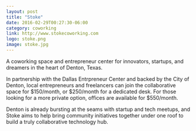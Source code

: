 ```yaml
---
layout: post
title: "Stoke"
date: 2016-02-29T00:27:30-06:00
category: coworking
link: http://www.stokecoworking.com
logo: stoke.png
image: stoke.jpg
---
```


A coworking space and entrepreneur center for innovators, startups, and dreamers in the heart of Denton, Texas.

In partnership with the Dallas Entrpreneur Center and backed by the City of Denton, local entrepreneurs and freelancers can join the collaborative space for $150/month, or $250/month for a dedicated desk. For those looking for a more private option, offices are available for $550/month.

Denton is already bursting at the seams with startup and tech meetups, and Stoke aims to help bring community initiatives together under one roof to build a truly collaborative technology hub.